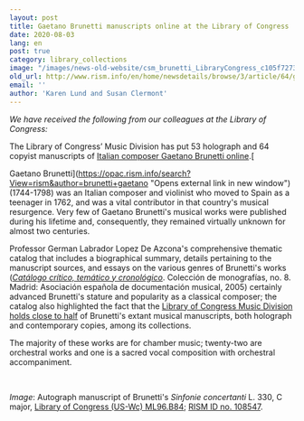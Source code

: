 ```yaml
---
layout: post
title: Gaetano Brunetti manuscripts online at the Library of Congress
date: 2020-08-03
lang: en
post: true
category: library_collections
image: "/images/news-old-website/csm_brunetti_LibraryCongress_c105f7273d.jpg"
old_url: http://www.rism.info/en/home/newsdetails/browse/3/article/64/gaetano-brunetti-manuscripts-online-at-the-library-of-congress.html
email: ''
author: 'Karen Lund and Susan Clermont'
---
```


_We have received the following from our colleagues at the Library of Congress:_   
  
The Library of Congress’ Music Division has put 53 holograph and 64 copyist manuscripts of [Italian composer Gaetano Brunetti online](https://www.loc.gov/collections/gaetano-brunetti-manuscript-scores/about-this-collection/ "Opens external link in new window").[   
  
Gaetano Brunetti](https://opac.rism.info/search?View=rism&author=brunetti+gaetano "Opens external link in new window") (1744-1798) was an Italian composer and violinist who moved to Spain as a teenager in 1762, and was a vital contributor in that country's musical resurgence. Very few of Gaetano Brunetti's musical works were published during his lifetime and, consequently, they remained virtually unknown for almost two centuries.

Professor German Labrador Lopez De Azcona's comprehensive thematic catalog that includes a biographical summary, details pertaining to the manuscript sources, and essays on the various genres of Brunetti's works ([_Catálogo crítico, temático y cronológico_](https://opac.rism.info/search?id=lit30027168&View=rism "Opens external link in new window"). Colección de monografías, no. 8. Madrid: Asociación española de documentación musical, 2005) certainly advanced Brunetti's stature and popularity as a classical composer; the catalog also highlighted the fact that the [Library of Congress Music Division holds close to half](https://opac.rism.info/search?View=rism&author=brunetti&siglum=US-Wc "Opens external link in new window") of Brunetti's extant musical manuscripts, both holograph and contemporary copies, among its collections.

The majority of these works are for chamber music; twenty-two are orchestral works and one is a sacred vocal composition with orchestral accompaniment.

&nbsp;

_Image_: Autograph manuscript of Brunetti's _Sinfonie concertanti_ L. 330, C major, [Library of Congress (US-Wc) ML96.B84](http://hdl.loc.gov/loc.music/musbrunetti.100000 "Opens external link in new window"); [RISM ID no. 108547](https://opac.rism.info/search?id=108547&View=rism "Opens external link in new window").

&nbsp;

&nbsp;

